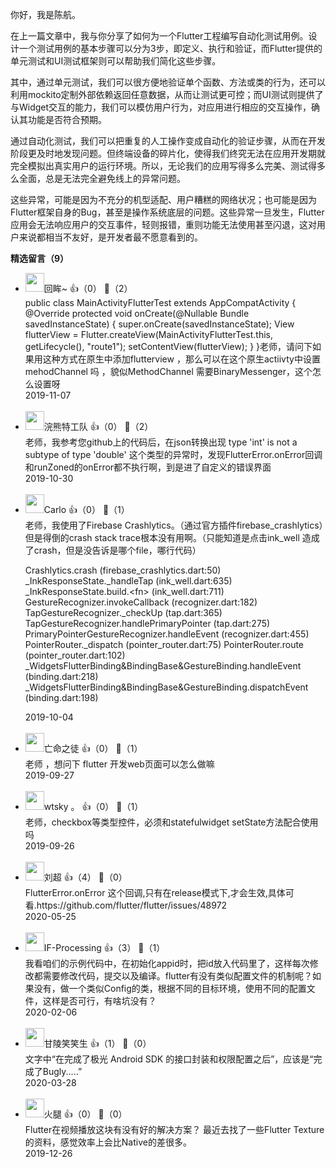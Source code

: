 你好，我是陈航。

在上一篇文章中，我与你分享了如何为一个Flutter工程编写自动化测试用例。设计一个测试用例的基本步骤可以分为3步，即定义、执行和验证，而Flutter提供的单元测试和UI测试框架则可以帮助我们简化这些步骤。

其中，通过单元测试，我们可以很方便地验证单个函数、方法或类的行为，还可以利用mockito定制外部依赖返回任意数据，从而让测试更可控；而UI测试则提供了与Widget交互的能力，我们可以模仿用户行为，对应用进行相应的交互操作，确认其功能是否符合预期。

通过自动化测试，我们可以把重复的人工操作变成自动化的验证步骤，从而在开发阶段更及时地发现问题。但终端设备的碎片化，使得我们终究无法在应用开发期就完全模拟出真实用户的运行环境。所以，无论我们的应用写得多么完美、测试得多么全面，总是无法完全避免线上的异常问题。

这些异常，可能是因为不充分的机型适配、用户糟糕的网络状况；也可能是因为Flutter框架自身的Bug，甚至是操作系统底层的问题。这些异常一旦发生，Flutter应用会无法响应用户的交互事件，轻则报错，重则功能无法使用甚至闪退，这对用户来说都相当不友好，是开发者最不愿意看到的。
<div><strong>精选留言（9）</strong></div><ul>
<li><img src="https://static001.geekbang.org/account/avatar/00/18/68/ac/6339d6f1.jpg" width="30px"><span>回眸~</span> 👍（0） 💬（2）<div>public class MainActivityFlutterTest extends AppCompatActivity {
    @Override
    protected void onCreate(@Nullable Bundle savedInstanceState) {
        super.onCreate(savedInstanceState);
        View flutterView = Flutter.createView(MainActivityFlutterTest.this, getLifecycle(), &quot;route1&quot;);
        setContentView(flutterView);
    }
}老师，请问下如果用这种方式在原生中添加flutterview ，那么可以在这个原生actiivty中设置mehodChannel 吗  ，貌似MethodChannel 需要BinaryMessenger，这个怎么设置呀</div>2019-11-07</li><br/><li><img src="https://static001.geekbang.org/account/avatar/00/18/6c/cf/baa4ee4d.jpg" width="30px"><span>浣熊特工队</span> 👍（0） 💬（2）<div>老师，我参考您github上的代码后，在json转换出现 type &#39;int&#39; is not a subtype of type &#39;double&#39; 这个类型的异常时，发现FlutterError.onError回调和runZoned的onError都不执行啊，到是进了自定义的错误界面</div>2019-10-30</li><br/><li><img src="https://static001.geekbang.org/account/avatar/00/0f/48/55/48de9a24.jpg" width="30px"><span>Carlo</span> 👍（0） 💬（1）<div>老师，我使用了Firebase Crashlytics。（通过官方插件firebase_crashlytics）但是得倒的crash stack trace根本没有用啊。（只能知道是点击ink_well 造成了crash，但是没告诉是哪个file，哪行代码）

Crashlytics.crash (firebase_crashlytics.dart:50)
_InkResponseState._handleTap (ink_well.dart:635)
_InkResponseState.build.&lt;fn&gt; (ink_well.dart:711)
GestureRecognizer.invokeCallback (recognizer.dart:182)
TapGestureRecognizer._checkUp (tap.dart:365)
TapGestureRecognizer.handlePrimaryPointer (tap.dart:275)
PrimaryPointerGestureRecognizer.handleEvent (recognizer.dart:455)
PointerRouter._dispatch (pointer_router.dart:75)
PointerRouter.route (pointer_router.dart:102)
_WidgetsFlutterBinding&amp;BindingBase&amp;GestureBinding.handleEvent (binding.dart:218)
_WidgetsFlutterBinding&amp;BindingBase&amp;GestureBinding.dispatchEvent (binding.dart:198)</div>2019-10-04</li><br/><li><img src="https://static001.geekbang.org/account/avatar/00/10/bb/dd/5d473145.jpg" width="30px"><span>亡命之徒</span> 👍（0） 💬（1）<div>老师 ，想问下 flutter 开发web页面可以怎么做嘛</div>2019-09-27</li><br/><li><img src="https://static001.geekbang.org/account/avatar/00/18/cc/dc/3c6ae512.jpg" width="30px"><span>wtsky 。</span> 👍（0） 💬（1）<div>老师，checkbox等类型控件，必须和statefulwidget  setState方法配合使用吗</div>2019-09-26</li><br/><li><img src="https://static001.geekbang.org/account/avatar/00/0f/b5/50/cedc2cd4.jpg" width="30px"><span>刘超</span> 👍（4） 💬（0）<div>FlutterError.onError 这个回调,只有在release模式下,才会生效,具体可看.https:&#47;&#47;github.com&#47;flutter&#47;flutter&#47;issues&#47;48972</div>2020-05-25</li><br/><li><img src="https://static001.geekbang.org/account/avatar/00/12/65/e8/d1e52dbb.jpg" width="30px"><span>IF-Processing</span> 👍（3） 💬（1）<div>我看咱们的示例代码中，在初始化appid时，把id放入代码里了，这样每次修改都需要修改代码，提交以及编译。flutter有没有类似配置文件的机制呢？如果没有，做一个类似Config的类，根据不同的目标环境，使用不同的配置文件，这样是否可行，有啥坑没有？</div>2020-02-06</li><br/><li><img src="https://static001.geekbang.org/account/avatar/00/0f/b1/da/88197585.jpg" width="30px"><span>甘陵笑笑生</span> 👍（1） 💬（0）<div>文字中“在完成了极光 Android SDK 的接口封装和权限配置之后”，应该是“完成了Bugly.....”</div>2020-03-28</li><br/><li><img src="https://static001.geekbang.org/account/avatar/00/13/f5/d4/5a0a2f8d.jpg" width="30px"><span>火腿</span> 👍（0） 💬（0）<div>Flutter在视频播放这块有没有好的解决方案？ 最近去找了一些Flutter Texture的资料，感觉效率上会比Native的差很多。 </div>2019-12-26</li><br/>
</ul>